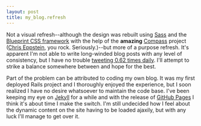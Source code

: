 ```yaml
---
layout: post
title: my_blog.refresh
---
```

Not a visual refresh--although the design was rebuilt using [Sass][sass] and the [Blueprint CSS framework][blueprint] with the help of the **amazing** [Compass][compass] project ([Chris Eppstein][chriseppstein], you rock. Seriously.)--but more of a purpose refresh. It's apparent I'm not able to write long-winded blog posts with any level of consistency, but I have no trouble [tweeting 0.62 times daily][followcost]. I'll attempt to strike a balance somewhere between and hope for the best.

Part of the problem can be attributed to coding my own blog. It was my first deployed Rails project and I thoroughly enjoyed the experience, but I soon realized I have no desire whatsoever to maintain the code base. I've been keeping my eye on [Jekyll][jekyll] for a while and with the release of [GitHub Pages][githubpages] I think it's about time I make the switch. I'm still undecided how I feel about the dynamic content on the site having to be loaded ajaxily, but with any luck I'll manage to get over it.


[sass]: http://haml.hamptoncatlin.com/docs/rdoc/classes/Sass.html
[blueprint]: http://www.blueprintcss.org
[compass]: http://github.com/chriseppstein/compass
[chriseppstein]: http://twitter.com/chriseppstein
[followcost]: http://followcost.com/lmarburger
[jekyll]: http://github.com/mojombo/jekyll
[githubpages]: http://pages.github.com
